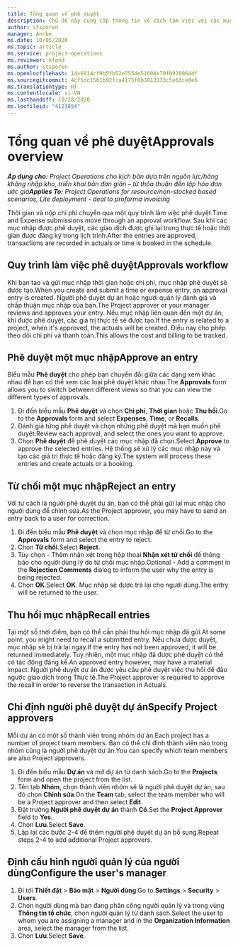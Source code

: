 ```yaml
---
title: Tổng quan về phê duyệt
description: Chủ đề này cung cấp thông tin về cách làm việc với các mục phê duyệt trong Project Operations.
author: stsporen
manager: Annbe
ms.date: 10/05/2020
ms.topic: article
ms.service: project-operations
ms.reviewer: kfend
ms.author: stsporen
ms.openlocfilehash: 14c6914cf9b5fb52e7554e51604e79f0920064df
ms.sourcegitcommit: 4cf1dc1561b92fca4175f0b3813133c5e63ce8e6
ms.translationtype: HT
ms.contentlocale: vi-VN
ms.lasthandoff: 10/28/2020
ms.locfileid: "4123854"
---
```

# <a name="approvals-overview"></a><span data-ttu-id="1e05a-103">Tổng quan về phê duyệt</span><span class="sxs-lookup"><span data-stu-id="1e05a-103">Approvals overview</span></span>

<span data-ttu-id="1e05a-104">_**Áp dụng cho:** Project Operations cho kịch bản dựa trên nguồn lực/hàng không nhập kho, triển khai bản đơn giản – từ thỏa thuận đến lập hóa đơn ước giá_</span><span class="sxs-lookup"><span data-stu-id="1e05a-104">_**Applies To:** Project Operations for resource/non-stocked based scenarios, Lite deployment - deal to proforma invoicing_</span></span>

<span data-ttu-id="1e05a-105">Thời gian và nộp chi phí chuyển qua một quy trình làm việc phê duyệt.</span><span class="sxs-lookup"><span data-stu-id="1e05a-105">Time and Expense submissions move through an approval workflow.</span></span> <span data-ttu-id="1e05a-106">Sau khi các mục nhập được phê duyệt, các giao dịch được ghi lại trong thực tế hoặc thời gian được đăng ký trong lịch trình.</span><span class="sxs-lookup"><span data-stu-id="1e05a-106">After the entries are approved, transactions are recorded in actuals or time is booked in the schedule.</span></span>

## <a name="approvals-workflow"></a><span data-ttu-id="1e05a-107">Quy trình làm việc phê duyệt</span><span class="sxs-lookup"><span data-stu-id="1e05a-107">Approvals workflow</span></span>
<span data-ttu-id="1e05a-108">Khi bạn tạo và gửi mục nhập thời gian hoặc chi phí, mục nhập phê duyệt sẽ được tạo.</span><span class="sxs-lookup"><span data-stu-id="1e05a-108">When you create and submit a time or expense entry, an approval entry is created.</span></span> <span data-ttu-id="1e05a-109">Người phê duyệt dự án hoặc người quản lý đánh giá và chấp thuận mục nhập của bạn.</span><span class="sxs-lookup"><span data-stu-id="1e05a-109">The Project approver or your manager reviews and approves your entry.</span></span> <span data-ttu-id="1e05a-110">Nếu mục nhập liên quan đến một dự án, khi được phê duyệt, các giá trị thực tế sẽ được tạo.</span><span class="sxs-lookup"><span data-stu-id="1e05a-110">If the entry is related to a project, when it's approved, the actuals will be created.</span></span> <span data-ttu-id="1e05a-111">Điều này cho phép theo dõi chi phí và thanh toán.</span><span class="sxs-lookup"><span data-stu-id="1e05a-111">This allows the cost and billing to be tracked.</span></span> 

## <a name="approve-an-entry"></a><span data-ttu-id="1e05a-112">Phê duyệt một mục nhập</span><span class="sxs-lookup"><span data-stu-id="1e05a-112">Approve an entry</span></span>
<span data-ttu-id="1e05a-113">Biểu mẫu **Phê duyệt** cho phép bạn chuyển đổi giữa các dạng xem khác nhau để bạn có thể xem các loại phê duyệt khác nhau.</span><span class="sxs-lookup"><span data-stu-id="1e05a-113">The **Approvals** form allows you to switch between different views so that you can view the different types of approvals.</span></span>
  
1. <span data-ttu-id="1e05a-114">Đi đến biểu mẫu **Phê duyệt** và chọn **Chi phí**, **Thời gian** hoặc **Thu hồi**.</span><span class="sxs-lookup"><span data-stu-id="1e05a-114">Go to the **Approvals** form and select **Expenses**, **Time**, or **Recalls**.</span></span>
2. <span data-ttu-id="1e05a-115">Đánh giá từng phê duyệt và chọn những phê duyệt mà bạn muốn phê duyệt.</span><span class="sxs-lookup"><span data-stu-id="1e05a-115">Review each approval, and select the ones you want to approve.</span></span>
3. <span data-ttu-id="1e05a-116">Chọn **Phê duyệt** để phê duyệt các mục nhập đã chọn.</span><span class="sxs-lookup"><span data-stu-id="1e05a-116">Select **Approve** to approve the selected entries.</span></span>
<span data-ttu-id="1e05a-117">Hệ thống sẽ xử lý các mục nhập này và tạo các giá trị thực tế hoặc đăng ký.</span><span class="sxs-lookup"><span data-stu-id="1e05a-117">The system will process these entries and create actuals or a booking.</span></span>

## <a name="reject-an-entry"></a><span data-ttu-id="1e05a-118">Từ chối một mục nhập</span><span class="sxs-lookup"><span data-stu-id="1e05a-118">Reject an entry</span></span>
<span data-ttu-id="1e05a-119">Với tư cách là người phê duyệt dự án, bạn có thể phải gửi lại mục nhập cho người dùng để chỉnh sửa.</span><span class="sxs-lookup"><span data-stu-id="1e05a-119">As the Project approver, you may have to send an entry back to a user for correction.</span></span>
  
1. <span data-ttu-id="1e05a-120">Đi đến biểu mẫu **Phê duyệt** và chọn mục nhập để từ chối.</span><span class="sxs-lookup"><span data-stu-id="1e05a-120">Go to the **Approvals** form and select the entry to reject.</span></span> 
2. <span data-ttu-id="1e05a-121">Chọn **Từ chối**.</span><span class="sxs-lookup"><span data-stu-id="1e05a-121">Select **Reject**.</span></span>
3. <span data-ttu-id="1e05a-122">Tùy chọn - Thêm nhận xét trong hộp thoại **Nhận xét từ chối** để thông báo cho người dùng lý do từ chối mục nhập.</span><span class="sxs-lookup"><span data-stu-id="1e05a-122">Optional - Add a comment in the **Rejection Comments** dialog to inform the user why the entry is being rejected.</span></span>
4. <span data-ttu-id="1e05a-123">Chọn **OK**.</span><span class="sxs-lookup"><span data-stu-id="1e05a-123">Select **OK**.</span></span> <span data-ttu-id="1e05a-124">Mục nhập sẽ được trả lại cho người dùng.</span><span class="sxs-lookup"><span data-stu-id="1e05a-124">The entry will be returned to the user.</span></span>
  
## <a name="recall-entries"></a><span data-ttu-id="1e05a-125">Thu hồi mục nhập</span><span class="sxs-lookup"><span data-stu-id="1e05a-125">Recall entries</span></span>
<span data-ttu-id="1e05a-126">Tại một số thời điểm, bạn có thể cần phải thu hồi mục nhập đã gửi.</span><span class="sxs-lookup"><span data-stu-id="1e05a-126">At some point, you might need to recall a submitted entry.</span></span> <span data-ttu-id="1e05a-127">Nếu chưa được duyệt, mục nhập sẽ bị trả lại ngay.</span><span class="sxs-lookup"><span data-stu-id="1e05a-127">If the entry has not been approved, it will be returned immediately.</span></span> <span data-ttu-id="1e05a-128">Tuy nhiên, một mục nhập đã được phê duyệt có thể có tác động đáng kể.</span><span class="sxs-lookup"><span data-stu-id="1e05a-128">An approved entry however, may have a material impact.</span></span> <span data-ttu-id="1e05a-129">Người phê duyệt dự án được yêu cầu phê duyệt việc thu hồi để đảo ngược giao dịch trong Thực tế.</span><span class="sxs-lookup"><span data-stu-id="1e05a-129">The Project approver is required to approve the recall in order to reverse the transaction in Actuals.</span></span>

## <a name="specify-project-approvers"></a><span data-ttu-id="1e05a-130">Chỉ định người phê duyệt dự án</span><span class="sxs-lookup"><span data-stu-id="1e05a-130">Specify Project approvers</span></span>
<span data-ttu-id="1e05a-131">Mỗi dự án có một số thành viên trong nhóm dự án.</span><span class="sxs-lookup"><span data-stu-id="1e05a-131">Each project has a number of project team members.</span></span> <span data-ttu-id="1e05a-132">Bạn có thể chỉ định thành viên nào trong nhóm cũng là người phê duyệt dự án.</span><span class="sxs-lookup"><span data-stu-id="1e05a-132">You can specify which team members are also Project approvers.</span></span>

1. <span data-ttu-id="1e05a-133">Đi đến biểu mẫu **Dự án** và mở dự án từ danh sách.</span><span class="sxs-lookup"><span data-stu-id="1e05a-133">Go to the **Projects** form and open the project from the list.</span></span>
2. <span data-ttu-id="1e05a-134">Tên tab **Nhóm**, chọn thành viên nhóm sẽ là người phê duyệt dự án, sau đó chọn **Chỉnh sửa**.</span><span class="sxs-lookup"><span data-stu-id="1e05a-134">On the **Team** tab, select the team member who will be a Project approver and then select **Edit**.</span></span>
3. <span data-ttu-id="1e05a-135">Đặt trường **Người phê duyệt dự án** thành **Có**.</span><span class="sxs-lookup"><span data-stu-id="1e05a-135">Set the **Project Approver** field to **Yes**.</span></span>
4. <span data-ttu-id="1e05a-136">Chọn **Lưu**.</span><span class="sxs-lookup"><span data-stu-id="1e05a-136">Select **Save**.</span></span>
5. <span data-ttu-id="1e05a-137">Lặp lại các bước 2-4 để thêm người phê duyệt dự án bổ sung.</span><span class="sxs-lookup"><span data-stu-id="1e05a-137">Repeat steps 2-4 to add additional Project approvers.</span></span>

## <a name="configure-the-users-manager"></a><span data-ttu-id="1e05a-138">Định cấu hình người quản lý của người dùng</span><span class="sxs-lookup"><span data-stu-id="1e05a-138">Configure the user's manager</span></span>

1. <span data-ttu-id="1e05a-139">Đi tới **Thiết đặt** > **Bảo mật** > **Người dùng**.</span><span class="sxs-lookup"><span data-stu-id="1e05a-139">Go to **Settings** > **Security** > **Users**.</span></span>
2. <span data-ttu-id="1e05a-140">Chọn người dùng mà bạn đang phân công người quản lý và trong vùng **Thông tin tổ chức**, chọn người quản lý từ danh sách.</span><span class="sxs-lookup"><span data-stu-id="1e05a-140">Select the user to whom you are assigning a manager and in the **Organization Information** area, select the manager from the list.</span></span> 
3. <span data-ttu-id="1e05a-141">Chọn **Lưu**.</span><span class="sxs-lookup"><span data-stu-id="1e05a-141">Select **Save**.</span></span>


